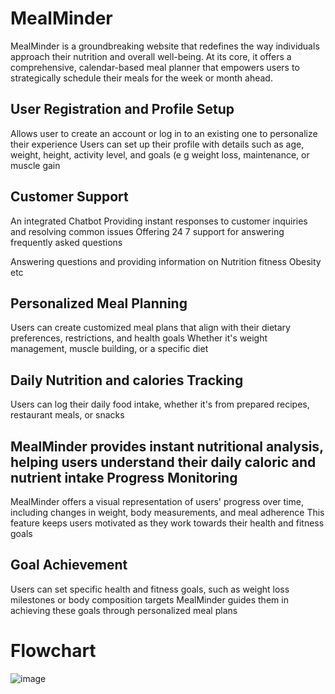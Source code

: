 # MealMinder

MealMinder is a groundbreaking website that redefines the way individuals  approach their nutrition and overall well-being. At its core, it offers a comprehensive,  calendar-based meal planner that empowers users to strategically schedule their meals for  the week or month ahead. 

User Registration and Profile Setup
-
Allows user to create an account or log in to an existing one to personalize their experience Users can set up
their profile with details such as age, weight, height, activity level, and goals (e g weight loss, maintenance, or
muscle gain

Customer Support
-
An integrated Chatbot Providing instant responses to customer inquiries and resolving common issues
Offering 24 7 support for answering frequently asked questions

Answering questions and providing information on Nutrition fitness Obesity etc

Personalized Meal Planning
-
Users can create customized meal plans that align with their dietary preferences, restrictions, and health
goals Whether it's weight management, muscle building, or a specific diet


Daily Nutrition and calories Tracking
-
Users can log their daily food intake, whether it's from prepared recipes, restaurant meals, or snacks

MealMinder provides instant nutritional analysis, helping users understand their daily caloric and nutrient intake
Progress Monitoring
-
MealMinder offers a visual representation of users' progress over time, including changes in weight, body measurements,
and meal adherence This feature keeps users motivated as they work towards their health and fitness goals

Goal Achievement
-
Users can set specific health and fitness goals, such as weight loss milestones or body composition targets MealMinder
guides them in achieving these goals through personalized meal plans
# Flowchart
![image](https://github.com/oj1o1/MealMinder/assets/122396350/0d032ea5-9b69-4111-a702-45d88b23bc0d)


